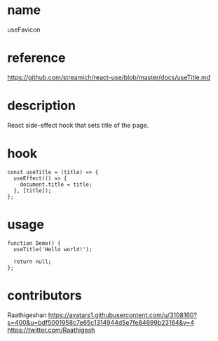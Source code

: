 # name

useFavicon

# reference

https://github.com/streamich/react-use/blob/master/docs/useTitle.md

# description

React side-effect hook that sets title of the page.

# hook

```
const useTitle = (title) => {
  useEffect(() => {
    document.title = title;
  }, [title]);
};
```

# usage

```
function Demo() {
  useTitle('Hello world!');

  return null;
};
```

# contributors

Raathigeshan
https://avatars1.githubusercontent.com/u/3108160?s=400&u=bdf5001958c7e65c1314944d5e7fe84699b23164&v=4
https://twitter.com/Raathigesh
